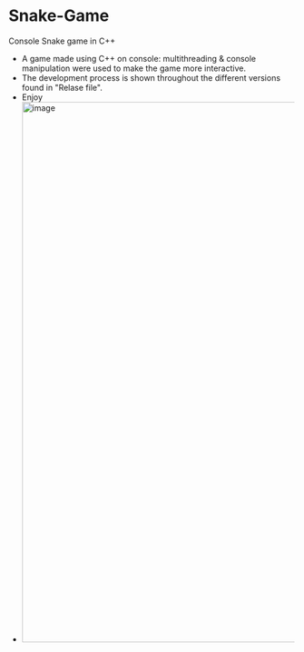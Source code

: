 # Snake-Game
Console Snake game  in C++
* A game made using C++ on console: multithreading & console manipulation were used to make the game more interactive.
* The development process is shown throughout the different versions found in "Relase file".
* Enjoy
* <img width="952" alt="image" src="https://user-images.githubusercontent.com/54557375/151652830-49f1044e-8dc8-409e-97f2-c5be75ff3d78.png">
